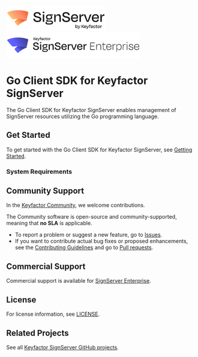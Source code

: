 <!-- SignServer Community logo -->
<a href="https://signserver.org">
    <img src=".github/images/community-signserver.png?raw=true)" alt="SignServer logo" title="SignServer" height="70" />
</a>

<!-- SignServer Enterprise logo -->
<a href="https://www.keyfactor.com/products/signserver-enterprise/">
    <img src=".github/images/keyfactor-signserver-enterprise.png?raw=true)" alt="SignServer logo" title="SignServer" height="70" />
</a>

<!---
ONLY for SignServer Tools, update the following: 
1. In this file, [README.md](README.md), update to the SignServer logo above. Also update the text and link under **Commercial Support** according to the instructions. 
2. Open CONTRIBUTING.md for editing and replace the link, according to the instructions in the file.
3. Open SECURITY.md for editing and replace the link, according to the instructions in the file.
4. Open the file /.github/ISSUE_TEMPLATE/config.yml for editing and change the _**url**_ to _"https://github.com/Keyfactor/signserver-ce/discussions"_.

For BOTH EJBCA and SignServer Tools, update the following: 
1. If this tool is NOT licensed under LGPL, edit the file LICENSE.md to include the relevant license instead.
2. Remove any Topics (labels) that are not relevant, e.g. ejbca or signserver and community or enterprise. To update, click on the cog wheel icon to the right of "About". Add or remove labels in the "Topics" field.  
3. In this file, README.md, update the title and write a short introduction. Include any relevant badges. In the following sections, enter relevant information and links. 
4. When all updates are ready, remove the instruction text.
--->

# Go Client SDK for Keyfactor SignServer

The Go Client SDK for Keyfactor SignServer enables management of SignServer resources utilizing the Go programming language.

## Get Started

To get started with the Go Client SDK for Keyfactor SignServer, see [Getting Started](docs/getting-started.md). 

### System Requirements

<!--- Insert any requirements in this section, here is an example: 

To run this container a system should fulfill these minimum requirements:

*   CPU: 100m
*   RAM: e.g. 128MB 
--->

## Community Support
In the [Keyfactor Community](https://www.keyfactor.com/community/), we welcome contributions. 

The Community software is open-source and community-supported, meaning that **no SLA** is applicable.

* To report a problem or suggest a new feature, go to [Issues](../../issues).
* If you want to contribute actual bug fixes or proposed enhancements, see the [Contributing Guidelines](CONTRIBUTING.md) and go to [Pull requests](../../pulls).

## Commercial Support
Commercial support is available for [SignServer Enterprise](https://www.keyfactor.com/products/signserver-enterprise/).

## License
For license information, see [LICENSE](LICENSE). 

## Related Projects
See all [Keyfactor SignServer GitHub projects](https://github.com/orgs/Keyfactor/repositories?q=signserver). 
